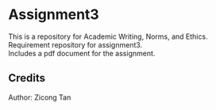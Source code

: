 # Assignment3

This is a repository for Academic Writing, Norms, and Ethics.  
Requirement repository for assignment3.  
Includes a pdf document for the assignment.  

## Credits
Author: Zicong Tan
